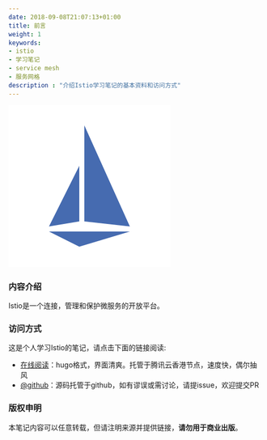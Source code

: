 ```yaml
---
date: 2018-09-08T21:07:13+01:00
title: 前言
weight: 1
keywords:
- istio
- 学习笔记
- service mesh
- 服务网格
description : "介绍Istio学习笔记的基本资料和访问方式"
---
```


![](introduction/images/logo.png)

### 内容介绍

Istio是一个连接，管理和保护微服务的开放平台。

### 访问方式

这是个人学习Istio的笔记，请点击下面的链接阅读:

- [在线阅读](https://skyao.io/learning-istio/)：hugo格式，界面清爽。托管于腾讯云香港节点，速度快，偶尔抽风
- [@github](https://github.com/skyao/learning-istio/)：源码托管于github，如有谬误或需讨论，请提issue，欢迎提交PR

### 版权申明

本笔记内容可以任意转载，但请注明来源并提供链接，**请勿用于商业出版**。

